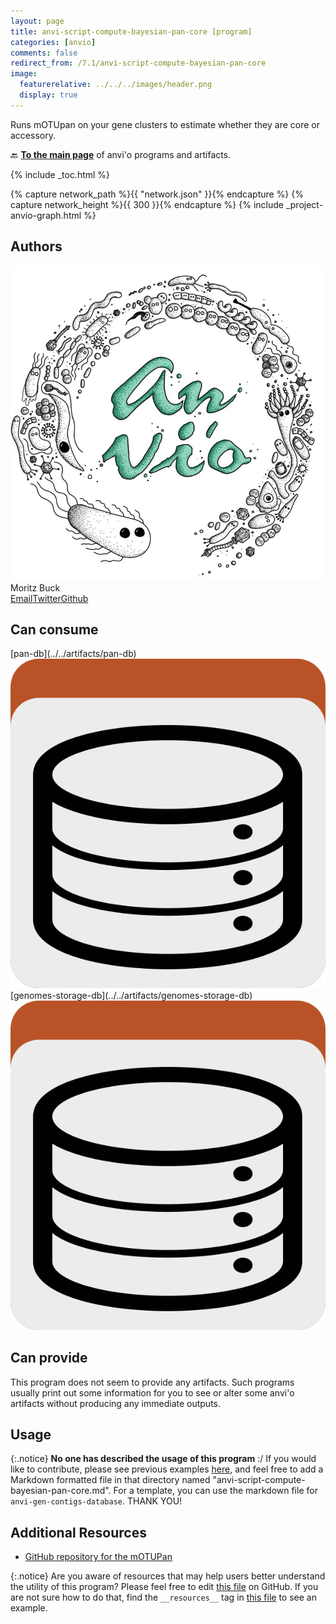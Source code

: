 ```yaml
---
layout: page
title: anvi-script-compute-bayesian-pan-core [program]
categories: [anvio]
comments: false
redirect_from: /7.1/anvi-script-compute-bayesian-pan-core
image:
  featurerelative: ../../../images/header.png
  display: true
---
```


Runs mOTUpan on your gene clusters to estimate whether they are core or accessory.

🔙 **[To the main page](../../)** of anvi'o programs and artifacts.


{% include _toc.html %}
<div id="svg" class="subnetwork"></div>
{% capture network_path %}{{ "network.json" }}{% endcapture %}
{% capture network_height %}{{ 300 }}{% endcapture %}
{% include _project-anvio-graph.html %}


## Authors

<div class="anvio-person"><div class="anvio-person-info"><div class="anvio-person-photo"><img class="anvio-person-photo-img" src="../../images/authors/no-avatar.png" /></div><div class="anvio-person-info-box"><span class="anvio-person-name">Moritz Buck</span><div class="anvio-person-social-box"><a href="mailto:moritz.buck@slu.se" class="person-social" target="_blank"><i class="fa fa-fw fa-envelope-square"></i>Email</a><a href="http://twitter.com/MetaMoritz" class="person-social" target="_blank"><i class="fa fa-fw fa-twitter-square"></i>Twitter</a><a href="http://github.com/moritzbuck" class="person-social" target="_blank"><i class="fa fa-fw fa-github"></i>Github</a></div></div></div></div>



## Can consume


<p style="text-align: left" markdown="1"><span class="artifact-r">[pan-db](../../artifacts/pan-db) <img src="../../images/icons/DB.png" class="artifact-icon-mini" /></span> <span class="artifact-r">[genomes-storage-db](../../artifacts/genomes-storage-db) <img src="../../images/icons/DB.png" class="artifact-icon-mini" /></span></p>


## Can provide


This program does not seem to provide any artifacts. Such programs usually print out some information for you to see or alter some anvi'o artifacts without producing any immediate outputs.


## Usage


{:.notice}
**No one has described the usage of this program** :/ If you would like to contribute, please see previous examples [here](https://github.com/merenlab/anvio/tree/master/anvio/docs/programs), and feel free to add a Markdown formatted file in that directory named "anvi-script-compute-bayesian-pan-core.md". For a template, you can use the markdown file for `anvi-gen-contigs-database`. THANK YOU!


## Additional Resources


* [GitHub repository for the mOTUPan](https://github.com/moritzbuck/mOTUlizer/)


{:.notice}
Are you aware of resources that may help users better understand the utility of this program? Please feel free to edit [this file](https://github.com/merenlab/anvio/tree/master/bin/anvi-script-compute-bayesian-pan-core) on GitHub. If you are not sure how to do that, find the `__resources__` tag in [this file](https://github.com/merenlab/anvio/blob/master/bin/anvi-interactive) to see an example.
